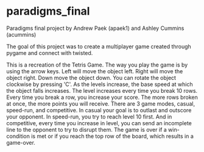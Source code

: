 # paradigms_final

Paradigms final project by Andrew Paek (apaek1) and Ashley Cummins (acummins)

The goal of this project was to create a multiplayer game created through pygame and connect with twisted.

This is a recreation of the Tetris Game. The way you play the game is by using the arrow keys. Left will move the object left. Right will move the object right. Down move the object down. You can rotate the object clockwise by pressing 'C'. As the levels increase, the base speed at which the object falls increases. The level increases every time you break 10 rows. Every time you break a row, you increase your score. The more rows broken at once, the more points you will receive. There are 3 game modes, casual, speed-run, and competitive. In casual your goal is to outlast and outscore your opponent. In speed-run, you try to reach level 10 first. And in competitive, every time you increase in level, you can send an incomplete line to the opponent to try to disrupt them. The game is over if a win-condition is met or if you reach the top row of the board, which results in a game-over.
